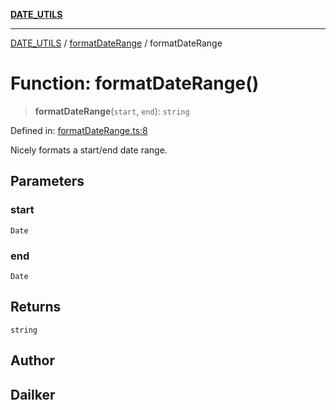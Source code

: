 [**DATE_UTILS**](../../README.md)

***

[DATE_UTILS](../../README.md) / [formatDateRange](../README.md) / formatDateRange

# Function: formatDateRange()

> **formatDateRange**(`start`, `end`): `string`

Defined in: [formatDateRange.ts:8](https://github.com/dailker/everyutil/blob/0ec5ce08552e5059ec58e2975404aeb74a6202b1/src/date/formatDateRange.ts#L8)

Nicely formats a start/end date range.

## Parameters

### start

`Date`

### end

`Date`

## Returns

`string`

## Author

## Dailker
